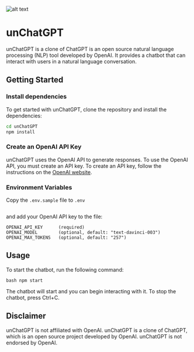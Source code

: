 ![alt text](https://github.com/riccardolinares/unChatGPT/blob/main/unChatGPT.png?raw=true)

# unChatGPT

unChatGPT is a clone of ChatGPT is an open source natural language processing (NLP) tool developed by OpenAI. It provides a chatbot that can interact with users in a natural language conversation.

## Getting Started

### Install dependencies

To get started with unChatGPT, clone the repository and install the dependencies:

```bash git clone
cd unChatGPT
npm install
```

### Create an OpenAI API Key

unChatGPT uses the OpenAI API to generate responses. To use the OpenAI API, you must create an API key. To create an API key, follow the instructions on the [OpenAI website](https://platform.openai.com/account/api-keys).

### Environment Variables

Copy the `.env.sample` file to `.env`

```bash cp .env.sample .env

```

and add your OpenAI API key to the file:

```
OPENAI_API_KEY      (required)
OPENAI_MODEL        (optional, default: "text-davinci-003")
OPENAI_MAX_TOKENS   (optional, default: "257")
```

## Usage

To start the chatbot, run the following command:

`bash npm start `

The chatbot will start and you can begin interacting with it. To stop the chatbot, press Ctrl+C.

## Disclaimer

unChatGPT is not affiliated with OpenAI. unChatGPT is a clone of ChatGPT, which is an open source project developed by OpenAI. unChatGPT is not endorsed by OpenAI.
